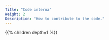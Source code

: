 ```yaml
---
Title: "Code interna"
Weight: 2
Description: "How to contribute to the code."
---
```


{{% children depth=1 %}}